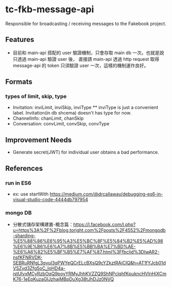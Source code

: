 # tc-fkb-message-api
Responsible for broadcasting / receiving messages to the Fakebook project.

## Features
* 目前和 main-api 搭配的 user 驗證機制，只會存取 main db 一次。也就是說只透過 main-api 驗證 user 後， 直接請 main-api 透過 http request 取得 message-api 的 token 只須驗證 user 一次，這樣的機制運作良好。

## Formats
### types of limit, skip, type
* Invitation: inviLimit, inviSkip, inviType
** inviType is just a convenient label. Invitation(in db shcema) doesn't has type for now.
* ChannelInfo: chanLimit, chanSkip
* Conversation: convLimit, convSkip, convType

## Improvement Needs
* Generate secret(JWT) for individual user obtains a bad performance.

## References
### run in ES6
* ex: use startWith
https://medium.com/@drcallaway/debugging-es6-in-visual-studio-code-4444db797954

### mongo DB
* 分散式儲存架構建置-概念篇：https://l.facebook.com/l.php?u=https%3A%2F%2Fblog.toright.com%2Fposts%2F4552%2Fmongodb-sharding-%E5%88%86%E6%95%A3%E5%BC%8F%E5%84%B2%E5%AD%98%E6%9E%B6%E6%A7%8B%E5%BB%BA%E7%BD%AE-%E6%A6%82%E5%BF%B5%E7%AF%87.html%3Ffbclid%3DIwAR2-nsfKFNRVDK-SEBRuRNfgL3qyuI3qPWYeQCrELcBXsQ9cYZkztRAiCIQ&h=AT1fYJcb01dVSZyd3Zfg5oC_IoHD4a-jstUlvxMCyRzbOqQ9poyYRMyJhhKVZZQ9ShNPclqhfKpukncHVlnHiXCmK76-1eEpKuzaGIJzhajMBpDuXg38tJhDJz0NVQ